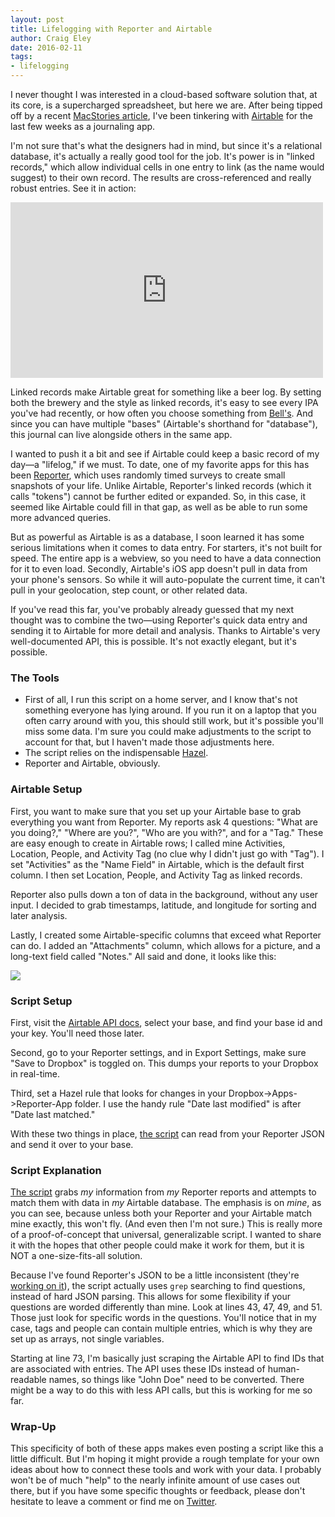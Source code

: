 ```yaml
---  
layout: post 
title: Lifelogging with Reporter and Airtable
author: Craig Eley 
date: 2016-02-11
tags: 
- lifelogging
---
```


I never thought I was interested in a cloud-based software solution that, at its core, is a supercharged spreadsheet, but here we are. After being tipped off by a recent [MacStories article](https://www.macstories.net/roundups/new-apps-for-2016/), I've been tinkering with [Airtable](https://airtable.com) for the last few weeks as a journaling app. 

I'm not sure that's what the designers had in mind, but since it's a relational database, it's actually a really good tool for the job. It's power is in "linked records," which allow individual cells in one entry to link (as the name would suggest) to their own record. The results are cross-referenced and really robust entries. See it in action:

<iframe src="https://player.vimeo.com/video/134358966" width="500" height="281" frameborder="0" webkitallowfullscreen mozallowfullscreen allowfullscreen></iframe>

Linked records make Airtable great for something like a beer log. By setting both the brewery and the style as linked records, it's easy to see every IPA you've had recently, or how often you choose something from [Bell's](http://www.bellsbeer.com). And since you can have multiple "bases" (Airtable's shorthand for "database"), this journal can live alongside others in the same app.

I wanted to push it a bit and see if Airtable could keep a basic record of my day—a "lifelog," if we must. To date, one of my favorite apps for this has been [Reporter](http://www.reporter-app.com), which uses randomly timed surveys to create small snapshots of your life. Unlike Airtable, Reporter's linked records (which it calls "tokens") cannot be further edited or expanded. So, in this case, it seemed like Airtable could fill in that gap, as well as be able to run some more advanced queries.

But as powerful as Airtable is as a database, I soon learned it has some serious limitations when it comes to data entry. For starters, it's not built for speed. The entire app is a webview, so you need to have a data connection for it to even load. Secondly, Airtable's iOS app doesn't pull in data from your phone's sensors. So while it will auto-populate the current time, it can't pull in your geolocation, step count, or other related data.

If you've read this far, you've probably already guessed that my next thought was to combine the two—using Reporter's quick data entry and sending it to Airtable for more detail and analysis. Thanks to Airtable's very well-documented API, this is possible. It's not exactly elegant, but it's possible.

### The Tools

* First of all, I run this script on a home server, and I know that's not something everyone has lying around. If you run it on a laptop that you often carry around with you, this should still work, but it's possible you'll miss some data. I'm sure you could make adjustments to the script to account for that, but I haven't made those adjustments here.
* The script relies on the indispensable [Hazel](https://www.noodlesoft.com/hazel.php).
* Reporter and Airtable, obviously.

### Airtable Setup

First, you want to make sure that you set up your Airtable base to grab everything you want from Reporter. My reports ask 4 questions: "What are you doing?," "Where are you?", "Who are you with?", and for a "Tag." These are easy enough to create in Airtable rows; I called mine Activities, Location, People, and Activity Tag (no clue why I didn't just go with "Tag"). I set "Activities" as the "Name Field" in Airtable, which is the default first column. I then set Location, People, and Activity Tag as linked records.

Reporter also pulls down a ton of data in the background, without any user input. I decided to grab timestamps, latitude, and longitude for sorting and later analysis.

Lastly, I created some Airtable-specific columns that exceed what Reporter can do. I added an "Attachments" column, which allows for a picture, and a long-text field called "Notes." All said and done, it looks like this:

![](http://d.pr/i/14jA2+)

### Script Setup

First, visit the [Airtable API docs](https://airtable.com/api), select your base, and find your base id and your key. You'll need those later.

Second, go to your Reporter settings, and in Export Settings, make sure "Save to Dropbox" is toggled on. This dumps your reports to your Dropbox in real-time.

Third, set a Hazel rule that looks for changes in your Dropbox->Apps->Reporter-App folder. I use the handy rule "Date last modified" is after "Date last matched."

With these two things in place, [the script](https://gist.github.com/craigeley/e5dbe8c29a3abad7fee9) can read from your Reporter JSON and send it over to your base.

### Script Explanation

[The script](https://gist.github.com/craigeley/e5dbe8c29a3abad7fee9) grabs *my* information from *my* Reporter reports and attempts to match them with data in *my* Airtable database. The emphasis is on *mine*, as you can see, because unless both your Reporter and your Airtable match mine exactly, this won't fly. (And even then I'm not sure.) This is really more of a proof-of-concept that universal, generalizable script. I wanted to share it with the hopes that other people could make it work for them, but it is NOT a one-size-fits-all solution.

Because I've found Reporter's JSON to be a little inconsistent (they're [working on it](https://twitter.com/GetReporter/status/697084780828090368)), the script actually uses `grep` searching to find questions, instead of hard JSON parsing. This allows for some flexibility if your questions are worded differently than mine. Look at lines 43, 47, 49, and 51. Those just look for specific words in the questions. You'll notice that in my case, tags and people can contain multiple entries, which is why they are set up as arrays, not single variables.

Starting at line 73, I'm basically just scraping the Airtable API to find IDs that are associated with entries. The API uses these IDs instead of human-readable names, so things like "John Doe" need to be converted. There might be a way to do this with less API calls, but this is working for me so far.

### Wrap-Up

This specificity of both of these apps makes even posting a script like this a little difficult. But I'm hoping it might provide a rough template for your own ideas about how to connect these tools and work with your data. I probably won't be of much "help" to the nearly infinite amount of use cases out there, but if you have some specific thoughts or feedback, please don't hesitate to leave a comment or find me on [Twitter](https://twitter.com/craigeley).